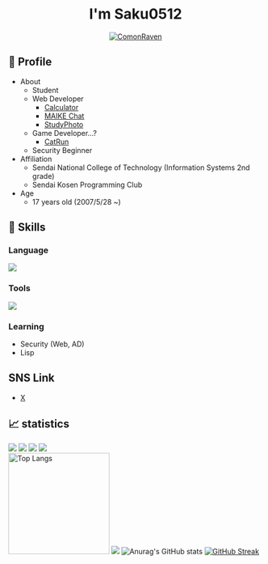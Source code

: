 <h1 align="center">I'm Saku0512</h1>

<p align="center"> 
  <a href="https://github.com/ryo-ma/github-profile-trophy"><img src="https://github-profile-trophy.vercel.app/?username=ComonRaven&column=7&theme=onedark&margin-w=10&margin-h=10" alt="ComonRaven" /></a>
</p>

## 📝 Profile
- About
  - Student
  - Web Developer
    - [Calculator](https://github.com/ComonRaven/school_Calculator)
    - [MAIKE Chat](https://github.com/ComonRaven/school_MAIKEChat)
    - [StudyPhoto](https://github.com/ComonRaven/StudyPhoto)
  - Game Developer...?
    - [CatRun](https://github.com/ComonRaven/CatRun)
  - Security Beginner    
- Affiliation
  - Sendai National College of Technology (Information Systems 2nd grade)
  - Sendai Kosen Programming Club
- Age
  - 17 years old (2007/5/28 ~)

## 🌱 Skills
### Language
<img src="https://skillicons.dev/icons?i=py,c,cpp,html,css,js,php&theme=dark"/>

### Tools
<img src="https://skillicons.dev/icons?i=git,github,ubuntu,unity,vscode&theme=dark" />

### Learning
- Security (Web, AD)
- Lisp

## SNS Link 
- [X](https://x.com/1225_won)

## 📈 statistics
![](http://github-profile-summary-cards.vercel.app/api/cards/profile-details?username=ComonRaven&theme=github_dark)
![](http://github-profile-summary-cards.vercel.app/api/cards/productive-time?username=ComonRaven&theme=github_dark&utcOffset=9)
![](http://github-profile-summary-cards.vercel.app/api/cards/most-commit-language?username=ComonRaven&theme=github_dark)
![](src="https://github-readme-stats.vercel.app/api/top-langs/?username=ComonRaven&show_icons=true&theme=dark") <br />
<img alt="Top Langs" height="200px" src="https://github-readme-stats.vercel.app/api/top-langs/?username=ComonRaven&show_icons=true&theme=dark" />
![](http://github-profile-summary-cards.vercel.app/api/cards/repos-per-language?username=ComonRaven&theme=github_dark)
![Anurag's GitHub stats](https://github-readme-stats.vercel.app/api?username=ComonRaven&show_icons=true&theme=transparent)
[![GitHub Streak](https://streak-stats.demolab.com?user=ComonRaven&theme=dark&hide_border=false&border_radius=8.3&date_format=%5BY.%5Dn.j)](https://git.io/streak-stats)
  

<!---
ComonRaven/ComonRaven is a ✨ special ✨ repository because its `README.md` (this file) appears on your GitHub profile.
You can click the Preview link to take a look at your changes.
--->
